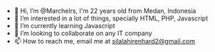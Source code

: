 - 👋 Hi, I’m @Marchelrs, I'm 22 years old from Medan, Indonesia
- 👀 I’m interested in a lot of things, specially HTML, PHP, Javascript
- 🌱 I’m currently learning Javascript
- 💞️ I’m looking to collaborate on any IT company
- 📫 How to reach me, email me at silalahirenhard2@gmail.com

<!---
Marchelrs/Marchelrs is a ✨ special ✨ repository because its `README.md` (this file) appears on your GitHub profile.
You can click the Preview link to take a look at your changes.
--->
